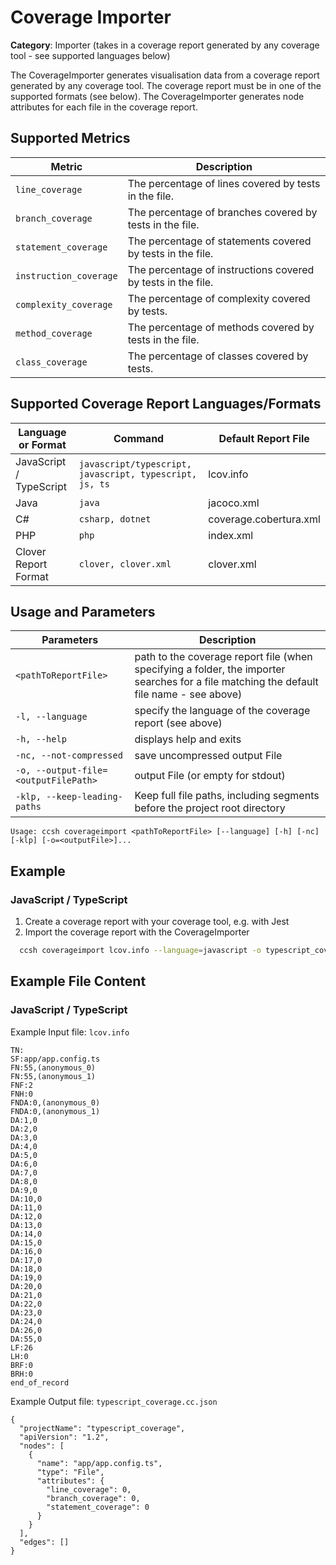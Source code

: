 # Coverage Importer

**Category**: Importer (takes in a coverage report generated by any coverage tool - see supported languages below)

The CoverageImporter generates visualisation data from a coverage report generated by any coverage tool. The coverage report must be in one of the supported formats (see below). The CoverageImporter generates node attributes for each file in the coverage report.

## Supported Metrics

| Metric                  | Description                                                  |
|-------------------------|--------------------------------------------------------------|
| `line_coverage`         | The percentage of lines covered by tests in the file.        |
| `branch_coverage`       | The percentage of branches covered by tests in the file.     |
| `statement_coverage`    | The percentage of statements covered by tests in the file.   |
| `instruction_coverage`  | The percentage of instructions covered by tests in the file. |
| `complexity_coverage`   | The percentage of complexity covered by tests.               |
| `method_coverage`       | The percentage of methods covered by tests in the file.      |
| `class_coverage`        | The percentage of classes covered by tests.                  |

## Supported Coverage Report Languages/Formats

| Language or Format       | Command                                                 | Default Report File    |
|-------------------------|---------------------------------------------------------|------------------------|
| JavaScript / TypeScript | `javascript/typescript, javascript, typescript, js, ts` | lcov.info              |
| Java                    | `java`                                                  | jacoco.xml             |
| C#                      | `csharp, dotnet`                                        | coverage.cobertura.xml |
| PHP                     | `php`                                                   | index.xml              |
| Clover Report Format    | `clover, clover.xml`                                    | clover.xml             |

## Usage and Parameters

| Parameters                           | Description                                                                                                                              |
|--------------------------------------|------------------------------------------------------------------------------------------------------------------------------------------|
| `<pathToReportFile>`                 | path to the coverage report file (when specifying a folder, the importer searches for a file matching the default file name - see above) |
| `-l, --language`                     | specify the language of the coverage report (see above)                                                                                  |
| `-h, --help`                         | displays help and exits                                                                                                                  |
| `-nc, --not-compressed`              | save uncompressed output File                                                                                                            |
| `-o, --output-file=<outputFilePath>` | output File (or empty for stdout)                                                                                                        |
| `-klp, --keep-leading-paths`         | Keep full file paths, including segments before the project root directory                                                               |

```
Usage: ccsh coverageimport <pathToReportFile> [--language] [-h] [-nc] [-klp] [-o=<outputFile>]...
```

## Example

### JavaScript / TypeScript

1. Create a coverage report with your coverage tool, e.g. with Jest
2. Import the coverage report with the CoverageImporter

```bash
  ccsh coverageimport lcov.info --language=javascript -o typescript_coverage.cc.json
```

## Example File Content

### JavaScript / TypeScript

Example Input file: `lcov.info`
```
TN:
SF:app/app.config.ts
FN:55,(anonymous_0)
FN:55,(anonymous_1)
FNF:2
FNH:0
FNDA:0,(anonymous_0)
FNDA:0,(anonymous_1)
DA:1,0
DA:2,0
DA:3,0
DA:4,0
DA:5,0
DA:6,0
DA:7,0
DA:8,0
DA:9,0
DA:10,0
DA:11,0
DA:12,0
DA:13,0
DA:14,0
DA:15,0
DA:16,0
DA:17,0
DA:18,0
DA:19,0
DA:20,0
DA:21,0
DA:22,0
DA:23,0
DA:24,0
DA:26,0
DA:55,0
LF:26
LH:0
BRF:0
BRH:0
end_of_record
```

Example Output file: `typescript_coverage.cc.json`
```
{
  "projectName": "typescript_coverage",
  "apiVersion": "1.2",
  "nodes": [
    {
      "name": "app/app.config.ts",
      "type": "File",
      "attributes": {
        "line_coverage": 0,
        "branch_coverage": 0,
        "statement_coverage": 0
      }
    }
  ],
  "edges": []
}
```

